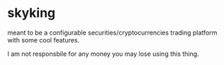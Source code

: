 # skyking
meant to be a configurable securities/cryptocurrencies trading platform with some cool features.

I am not responsbile for any money you may lose using this thing.
